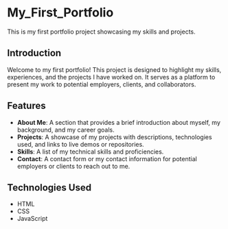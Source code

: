 # My_First_Portfolio
This is my first portfolio project showcasing my skills and projects.
## Introduction
Welcome to my first portfolio! This project is designed to highlight my skills, experiences, and the projects I have worked on. It serves as a platform to present my work to potential employers, clients, and collaborators.
## Features
- **About Me**: A section that provides a brief introduction about myself, my background, and my career goals.
- **Projects**: A showcase of my projects with descriptions, technologies used, and links to live demos or repositories.
- **Skills**: A list of my technical skills and proficiencies.     
- **Contact**: A contact form or my contact information for potential employers or clients to reach out to me.
## Technologies Used
- HTML
- CSS
- JavaScript